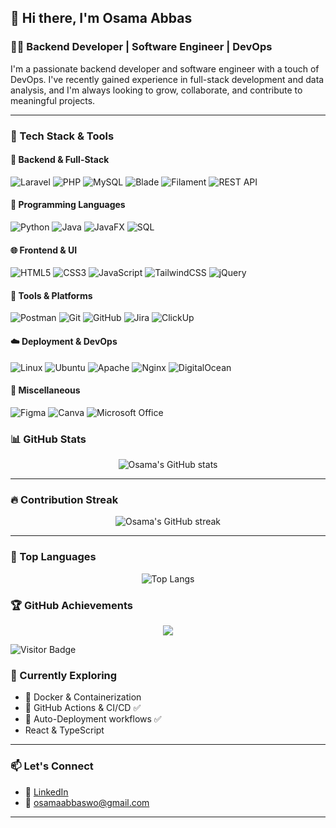 ## 👋 Hi there, I'm Osama Abbas

### 🧑‍💻 Backend Developer | Software Engineer | DevOps

I'm a passionate backend developer and software engineer with a touch of DevOps. I've recently gained experience in full-stack development and data analysis, and I'm always looking to grow, collaborate, and contribute to meaningful projects.

---

### 🧰 Tech Stack & Tools

#### 🚀 Backend & Full-Stack
![Laravel](https://img.shields.io/badge/-Laravel-FF2D20?style=for-the-badge&logo=laravel&logoColor=white)
![PHP](https://img.shields.io/badge/-PHP-777BB4?style=for-the-badge&logo=php&logoColor=white)
![MySQL](https://img.shields.io/badge/-MySQL-4479A1?style=for-the-badge&logo=mysql&logoColor=white)
![Blade](https://img.shields.io/badge/-Blade-E34F26?style=for-the-badge&logo=laravel&logoColor=white)
![Filament](https://img.shields.io/badge/-Filament-EF4444?style=for-the-badge&logo=laravel&logoColor=white)
![REST API](https://img.shields.io/badge/-REST%20API-25A162?style=for-the-badge&logo=apachespark&logoColor=white)

#### 🧠 Programming Languages
![Python](https://img.shields.io/badge/-Python-3776AB?style=for-the-badge&logo=python&logoColor=white)
![Java](https://img.shields.io/badge/-Java-007396?style=for-the-badge&logo=java&logoColor=white)
![JavaFX](https://img.shields.io/badge/-JavaFX-2C2255?style=for-the-badge&logo=java&logoColor=white)
![SQL](https://img.shields.io/badge/-SQL-336791?style=for-the-badge&logo=postgresql&logoColor=white)

#### 🌐 Frontend & UI
![HTML5](https://img.shields.io/badge/-HTML5-E34F26?style=for-the-badge&logo=html5&logoColor=white)
![CSS3](https://img.shields.io/badge/-CSS3-1572B6?style=for-the-badge&logo=css3&logoColor=white)
![JavaScript](https://img.shields.io/badge/-JavaScript-F7DF1E?style=for-the-badge&logo=javascript&logoColor=black)
![TailwindCSS](https://img.shields.io/badge/-Tailwind-38B2AC?style=for-the-badge&logo=tailwind-css&logoColor=white)
![jQuery](https://img.shields.io/badge/-jQuery-0769AD?style=for-the-badge&logo=jquery&logoColor=white)

#### 🧪 Tools & Platforms
![Postman](https://img.shields.io/badge/-Postman-FF6C37?style=for-the-badge&logo=postman&logoColor=white)
![Git](https://img.shields.io/badge/-Git-F05032?style=for-the-badge&logo=git&logoColor=white)
![GitHub](https://img.shields.io/badge/-GitHub-181717?style=for-the-badge&logo=github&logoColor=white)
![Jira](https://img.shields.io/badge/-Jira-0052CC?style=for-the-badge&logo=jira&logoColor=white)
![ClickUp](https://img.shields.io/badge/-ClickUp-7B68EE?style=for-the-badge&logo=clickup&logoColor=white)

#### ☁️ Deployment & DevOps
![Linux](https://img.shields.io/badge/-Linux-FCC624?style=for-the-badge&logo=linux&logoColor=black)
![Ubuntu](https://img.shields.io/badge/-Ubuntu-E95420?style=for-the-badge&logo=ubuntu&logoColor=white)
![Apache](https://img.shields.io/badge/-Apache-D22128?style=for-the-badge&logo=apache&logoColor=white)
![Nginx](https://img.shields.io/badge/-Nginx-009639?style=for-the-badge&logo=nginx&logoColor=white)
![DigitalOcean](https://img.shields.io/badge/-DigitalOcean-0080FF?style=for-the-badge&logo=digitalocean&logoColor=white)


#### 🧩 Miscellaneous
![Figma](https://img.shields.io/badge/-Figma-F24E1E?style=for-the-badge&logo=figma&logoColor=white)
![Canva](https://img.shields.io/badge/-Canva-00C4CC?style=for-the-badge&logo=canva&logoColor=white)
![Microsoft Office](https://img.shields.io/badge/-Microsoft%20Office-D83B01?style=for-the-badge&logo=microsoft-office&logoColor=white)

### 📊 GitHub Stats

<p align="center">
  <img src="https://github-readme-stats.vercel.app/api?username=Osama-A-Abbas&show_icons=true&theme=tokyonight&hide_title=false&count_private=true&include_all_commits=true" alt="Osama's GitHub stats" />
</p>

---

### 🔥 Contribution Streak

<p align="center">
  <img src="https://streak-stats.demolab.com/?user=Osama-A-Abbas&theme=tokyonight&hide_border=false" alt="Osama's GitHub streak" />
</p>

---
### 🧠 Top Languages
<p align="center">
  <img src="https://github-readme-stats.vercel.app/api/top-langs/?username=Osama-A-Abbas&layout=compact&theme=tokyonight&langs_count=6" alt="Top Langs" />
</p>

### 🏆 GitHub Achievements

<p align="center">
  <img src="https://github-profile-trophy.vercel.app/?username=Osama-A-Abbas&theme=darkhub&no-frame=true&row=1&margin-w=15" />
</p>

![Visitor Badge](https://komarev.com/ghpvc/?username=Osama-A-Abbas&style=flat-square&color=blue)


### 🌱 Currently Exploring
- 🐳 Docker & Containerization
- 🔁 GitHub Actions & CI/CD ✅
- 🚀 Auto-Deployment workflows ✅
- React & TypeScript 

---

### 📫 Let's Connect
- 💼 [LinkedIn](https://www.linkedin.com/in/osama-ali-abbas/)
- 📧 osamaabbaswo@gmail.com

---

<!--
**Osama-A-Abbas/Osama-A-Abbas** is a ✨ special ✨ repository because its `README.md` (this file) appears on your GitHub profile.

![Docker](https://img.shields.io/badge/-Docker-2496ED?style=for-the-badge&logo=docker&logoColor=white)
![GitHub Actions](https://img.shields.io/badge/-GitHub%20Actions-2088FF?style=for-the-badge&logo=github-actions&logoColor=white)
![Power BI](https://img.shields.io/badge/-Power%20BI-F2C811?style=for-the-badge&logo=powerbi&logoColor=black)

-->
